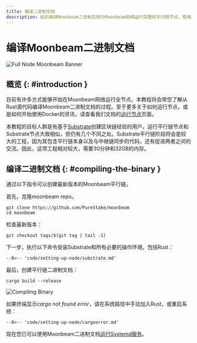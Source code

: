 ```yaml
---
title: 编译二进制文档
description: 如何编译Moonbeam二进制文档为Moonbeam网络运行完整的平行链节点、使用RPC端点和产生区块。
---
```


# 编译Moonbeam二进制文档

![Full Node Moonbeam Banner](/images/node-operators/networks/compile-binary/compile-binary-banner.png)

## 概览 {: #introduction } 

目前有许多方式能够开始在Moonbeam网络运行全节点。本教程将会带您了解从Rust源代码编译Moonbeam二进制文档的过程。至于更多关于如何运行节点，或是如何开始使用Docker的资讯，请查看我们文档的[运行节点](/node-operators/networks/full-node)页面。

本教程的目标人群是有基于[Substrate](https://substrate.dev/)创建区块链经验的用户。运行平行链节点和Substrate节点大致相似，但仍有几个不同之处。Substrate平行链阶段将会是较大的工程，因为其包含平行链本身以及与中继链同步的代码，还有促进两者之间的交流。因此，这项工程相对较大，需要30分钟和32GB的内存。

## 编译二进制文档 {: #compiling-the-binary } 

通过以下指令可以创建最新版本的Moonbeam平行链。

首先，克隆moonbeam repo。

```
git clone https://github.com/PureStake/moonbeam
cd moonbeam
```

检查最新版本：

```
git checkout tags/$(git tag | tail -1)
```

下一步，执行以下命令安装Substrate和所有必要的操作环境，包括Rust：

```
--8<-- 'code/setting-up-node/substrate.md'
```

最后，创建平行链二进制文档：

```
cargo build --release
```

![Compiling Binary](/images/node-operators/networks/compile-binary/compile-binary-1.png)

如果终端显示*cargo not found error*，请在系统路径中手动加入Rust，或重启系统：

```
--8<-- 'code/setting-up-node/cargoerror.md'
```

现在您已可以使用Moonbeam二进制文档[运行Systemd服务](/node-operators/networks/full-node/#running-the-systemd-service)。